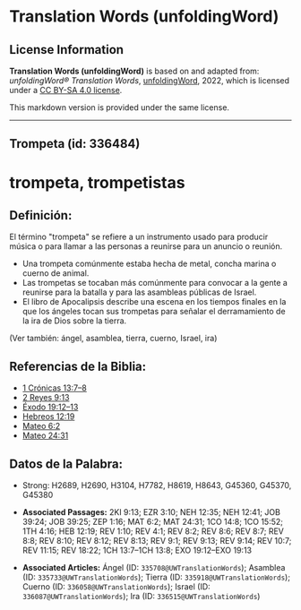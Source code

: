 # Translation Words (unfoldingWord)

## License Information

**Translation Words (unfoldingWord)** is based on and adapted from: _unfoldingWord® Translation Words_, [unfoldingWord](https://unfoldingword.org/utw), 2022, which is licensed under a [CC BY-SA 4.0 license](https://creativecommons.org/licenses/by-sa/4.0/legalcode.en).

This markdown version is provided under the same license.



--------------------------------

## Trompeta (id: 336484)

trompeta, trompetistas
======================

Definición:
-----------

El término "trompeta" se refiere a un instrumento usado para producir música o para llamar a las personas a reunirse para un anuncio o reunión.

* Una trompeta comúnmente estaba hecha de metal, concha marina o cuerno de animal.
* Las trompetas se tocaban más comúnmente para convocar a la gente a reunirse para la batalla y para las asambleas públicas de Israel.
* El libro de Apocalipsis describe una escena en los tiempos finales en la que los ángeles tocan sus trompetas para señalar el derramamiento de la ira de Dios sobre la tierra.

(Ver también: ángel, asamblea, tierra, cuerno, Israel, ira)

Referencias de la Biblia:
-------------------------

* [1 Crónicas 13:7–8](https://ref.ly/1Chr13:7-1Chr13:8)
* [2 Reyes 9:13](https://ref.ly/2Kgs9:13)
* [Éxodo 19:12–13](https://ref.ly/Exod19:12-Exod19:13)
* [Hebreos 12:19](https://ref.ly/Heb12:19)
* [Mateo 6:2](https://ref.ly/Matt6:2)
* [Mateo 24:31](https://ref.ly/Matt24:31)

Datos de la Palabra:
--------------------

* Strong: H2689, H2690, H3104, H7782, H8619, H8643, G45360, G45370, G45380

* **Associated Passages:** 2KI 9:13; EZR 3:10; NEH 12:35; NEH 12:41; JOB 39:24; JOB 39:25; ZEP 1:16; MAT 6:2; MAT 24:31; 1CO 14:8; 1CO 15:52; 1TH 4:16; HEB 12:19; REV 1:10; REV 4:1; REV 8:2; REV 8:6; REV 8:7; REV 8:8; REV 8:10; REV 8:12; REV 8:13; REV 9:1; REV 9:13; REV 9:14; REV 10:7; REV 11:15; REV 18:22; 1CH 13:7–1CH 13:8; EXO 19:12–EXO 19:13
* **Associated Articles:** Ángel (ID: `335708@UWTranslationWords`); Asamblea (ID: `335733@UWTranslationWords`); Tierra (ID: `335918@UWTranslationWords`); Cuerno (ID: `336058@UWTranslationWords`); Israel (ID: `336087@UWTranslationWords`); Ira (ID: `336515@UWTranslationWords`)

